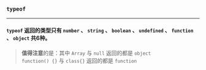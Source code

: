 ### `typeof`
***
#### `typeof` 返回的类型只有 `number` 、 `string` 、 `boolean` 、 `undefined` 、 `function` 、 `object` 共6种。

> **值得注意**的是：其中 `Array` 与 `null` 返回的都是 `object`  
> `function() {}` 与 `class{}` 返回的都是 `function`
